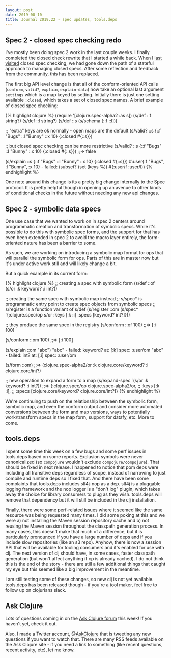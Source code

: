 ```yaml
---
layout: post
date: 2019-08-10
title: Journal 2019.22 - spec updates, tools.deps
---
```


## Spec 2 - closed spec checking redo

I've mostly been doing spec 2 work in the last couple weeks. I finally completed the closed check rewrite that I started a while back. When I [last visited](http://insideclojure.org/2019/04/19/journal/) closed spec checking, we had gone down the path of a stateful approach to managing closed specs. After some reflection and feedback from the community, this has been replaced.

The first big API level change is that all of the conform-oriented API calls (`conform`, `valid?`, `explain`, `explain-data`) now take an optional last argument `settings` which is a map keyed by setting. Initially there is just one setting available `:closed`, which takes a set of closed spec names. A brief example of closed spec checking:

{% highlight clojure %}
(require '[clojure.spec-alpha2 :as s])
(s/def ::f string?)
(s/def ::l string?)
(s/def ::s (s/schema [::f ::l]))

;; "extra" keys are ok normally - open maps are the default
(s/valid? ::s {::f "Bugs" ::l "Bunny" ::x 10} {:closed #{::s}})

;; but closed spec checking can be more restrictive
(s/valid? ::s {::f "Bugs" ::l "Bunny" ::x 10} {:closed #{::s}})
;;=> false

(s/explain ::s {::f "Bugs" ::l "Bunny" ::x 10} {:closed #{::s}})
#:user{:f "Bugs", :l "Bunny", :x 10} - failed: (subset? (set (keys %)) #{:user/f :user/l})
{% endhighlight %}

One note around this change is its a pretty big change internally to the Spec protocol. It is pretty helpful though in opening up an avenue to other kinds of conditional checks in the future without needing any new api changes.

## Spec 2 - symbolic data specs

One use case that we wanted to work on in spec 2 centers around programmatic creation and transformation of symbolic specs.
While it's possible to do this with symbolic spec forms, and the support for that has even been extended in spec 2 to avoid
the macro layer entirely, the form-oriented nature has been a barrier to some.

As such, we are working on introducing a symbolic map format for ops that will parallel the symbolic form for ops. Parts of
this are in master now but it's under active work still and will likely change a bit.

But a quick example in its current form:

{% highlight clojure %}
;; creating a spec with symbolic form
(s/def ::of (s/or :k keyword? :i int?))

;; creating the same spec with symbolic map instead
;; s/spec* is programmatic entry point to create spec objects from symbolic specs
;; s/register is a function variant of s/def
(s/register ::om 
  (s/spec* 
    `{:clojure.spec/op s/or :keys [:k :i] :specs [keyword? int?]}))

;; they produce the same spec in the registry
(s/conform ::of 100)
;;=> [:i 100]

(s/conform ::om 100)
;;=> [:i 100]

(s/explain ::om "abc")
"abc" - failed: keyword? at: [:k] spec: :user/om
"abc" - failed: int? at: [:i] spec: :user/om

(s/form ::om)
;;=> (clojure.spec-alpha2/or :k clojure.core/keyword? :i clojure.core/int?)

;; new operation to expand a form to a map
(s/expand-spec `(s/or :k keyword? :i int?))
;;=> {:clojure.spec/op clojure.spec-alpha2/or, 
;;    :keys [:k :i], 
;;    :specs [clojure.core/keyword? clojure.core/int?]}
{% endhighlight %}

We're continuing to push on the relationship between the symbolic form, symbolic map, and even the conform output and consider more automated conversions between the form and map versions, ways to potentially work/transform specs in the map form, support for datafy, etc. More to come.

## tools.deps

I spent some time this week on a few bugs and some perf issues in tools.deps based on some reports. Exclusion symbols were never canonicalized (so `compojure` wouldn't exclude `compojure/compojure`). That should be fixed in next release. I happened to notice that pom deps were including all transitive deps regardless of scope, instead of narrowing to just compile and runtime deps so I fixed that. And there have been some complaints that tools.deps includes slf4j-nop as a dep. slf4j is a pluggable logging framework and the nop logger is a "don't log" plugin, which takes away the choice for library consumers to plug as they wish. tools.deps will remove that dependency but it will still be included in the clj installation.

Finally, there were some perf-related issues where it seemed like the same resource was being requested many times. I did some poking at this and we were a) not installing the Maven session repository cache and b) not reusing the Maven session throughout the classpath generation process. In many cases, this doesn't make that much of a difference, but it is particularly pronounced if you have a large number of deps and if you include slow repositories (like an s3 repo). Anyhow, there is now a session API that will be available for tooling consumers and it's enabled for use with clj. The next version of clj should have, in some cases, faster classpath generation (but won't affect anything if cp is already cached). I do not think this is the end of the story - there are still a few additional things that caught my eye but this seemed like a big improvement in the meantime.

I am still testing some of these changes, so new clj is not yet available. tools.deps has been released though - if you're a tool maker, feel free to follow up on clojurians slack.

## Ask Clojure

Lots of questions coming in on the [Ask Clojure forum](https://ask.clojure.org) this week! If you haven't yet, check it out.

Also, I made a Twitter account, [@AskClojure](https://twitter.com/AskClojure) that is tweeting any new questions if you want to watch that. There are many RSS feeds available on the Ask Clojure site - if you need a link to something (like recent questions, recent activity, etc), let me know.

